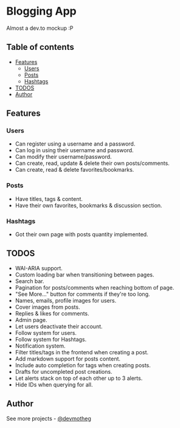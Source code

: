 # Blogging App

Almost a dev.to mockup :P

## Table of contents

- [Features](#features)
  - [Users](#users)
  - [Posts](#posts)
  - [Hashtags](#hashtags)
- [TODOS](#todos)
- [Author](#author)

## Features

### Users

- Can register using a username and a password.
- Can log in using their username and password.
- Can modify their username/password.
- Can create, read, update & delete their own posts/comments.
- Can create, read & delete favorites/bookmarks.

### Posts

- Have titles, tags & content.
- Have their own favorites, bookmarks & discussion section.

### Hashtags

- Got their own page with posts quantity implemented.

## TODOS

- WAI-ARIA support.
- Custom loading bar when transitioning between pages.
- Search bar.
- Pagination for posts/comments when reaching bottom of page.
- "See More..." button for comments if they're too long.
- Names, emails, profile images for users.
- Cover images from posts.
- Replies & likes for comments.
- Admin page.
- Let users deactivate their account.
- Follow system for users.
- Follow system for Hashtags.
- Notification system.
- Filter titles/tags in the frontend when creating a post.
- Add markdown support for posts content.
- Include auto completion for tags when creating posts.
- Drafts for uncompleted post creations.
- Let alerts stack on top of each other up to 3 alerts.
- Hide IDs when querying for all.

## Author

See more projects - [@devmotheg](https://github.com/devmotheg?tab=repositories)

